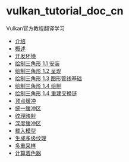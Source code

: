 # vulkan_tutorial_doc_cn

Vulkan官方教程翻译学习

- [介绍](001_介绍.md)
- [概述](002_概述.md)
- [开发环境](003_开发环境.md)
- [绘制三角形 1.1 安装](004_1_绘制三角形_安装.md)
- [绘制三角形 1.2 呈现](004_2_绘制三角形_呈现.md)
- [绘制三角形 1.3 图形管线基础](004_3_绘制三角形_图形管线基础.md)
- [绘制三角形 1.4 绘制](004_4_绘制三角形_绘制.md)
- [绘制三角形 1.4 重建交换链](004_5_绘制三角形_重建交换链.md)
- [顶点缓冲](005_顶点缓冲.md)
- [统一缓冲区]()
- [纹理映射]()
- [深度缓冲区]()
- [载入模型]()
- [生成多级纹理]()
- [多重采样]()
- [计算着色器]()
  

